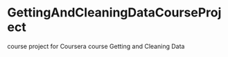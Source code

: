 # GettingAndCleaningDataCourseProject
course project for Coursera  course Getting and Cleaning Data
